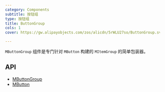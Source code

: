 ```yaml
---
category: Components
subtitle: 按钮组
type: 按钮组
title: ButtonGroup
cols: 1
cover: https://gw.alipayobjects.com/zos/alicdn/5rWLU27so/ButtonGroup.svg

---
```


`MButtonGroup` 组件是专门针对 `MButton` 构建的 `MItemGroup` 的简单包装器。

## API

- [MButtonGroup](/docs/api/MButtonGroup)
- [MButton](/docs/api/MButton)